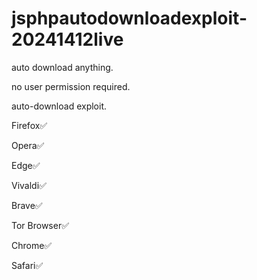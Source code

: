 # jsphpautodownloadexploit-20241412live

auto download anything.

no user permission required.

auto-download exploit.

Firefox✅

Opera✅

Edge✅

Vivaldi✅

Brave✅

Tor Browser✅

Chrome✅

Safari✅

